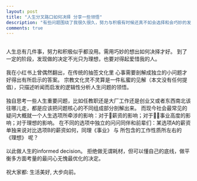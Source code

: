 ```yaml
---
layout: post
title: "人生分叉路口如何决择 分享一些领悟"
description: "有些问题围绕了我很久很久，努力与积极有时候还真不如会选择和会巧妙的发力"
comments: true
---
```


<br>
人生总有几件事，努力和积极似乎都没用。需用巧妙的想出如何决择才好。
到了一定的阶段，发现做的决定不光只为理想，也要对得起爱惜我的人。
<br/>

<br>
我在小红书上曾偶然翻出，在传统的抽签文化里 心事需要剖解成独立的小问题才好得出有所启示的答案。
宗教文化灵不灵算是一件私蜜的见解（本文没有任何提倡），只描述听闻而启发的逻辑性分析人生问题的领悟。
<br/>

<br>
独自思考一些人生重要问题，比如任教职还是大厂工作还是创业又或者东西南北该往哪儿走，都是应该把问题核心的不同组成部分剖解出来。
而现今社会最常见的疑问大概就一个人生选项所牵涉的影响：对于🍞薪资的影响；对于💐👏事业高度的影响；对于理想的影响。
在不同的选项中独立的问问同伴和前辈们：某选项A的薪资单独来说对比选项B的薪资如何，同理《事业》 与 所包含的工作性质所左右的《理想》 呢？
<br/>

<br>
以此做人生的informed decision。
拒绝做无谓耗材，但可以懂自己的底线，做平衡多方面考量的最问心无愧最优化的决定。
<br/>

<br>
祝大家都: 生活美好, 大步向前。
<br/>
